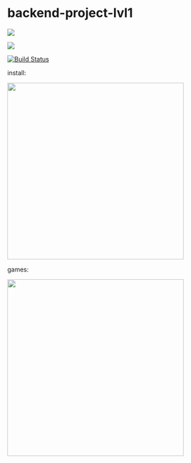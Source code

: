 # backend-project-lvl1

<a href="https://codeclimate.com/github/codeclimate/codeclimate/maintainability"><img src="https://api.codeclimate.com/v1/badges/a99a88d28ad37a79dbf6/maintainability" /></a>

<a href="https://codeclimate.com/github/codeclimate/codeclimate/test_coverage"><img src="https://api.codeclimate.com/v1/badges/a99a88d28ad37a79dbf6/test_coverage" /></a>

[![Build Status](https://travis-ci.com/eifory/backend-project-lvl1.svg?branch=master)](https://travis-ci.com/eifory/backend-project-lvl1)


install:
<p>
  <a href="https://asciinema.org/a/7EyZoJrerYvOMYgSHGzx5gILx"><img src="https://asciinema.org/a/7EyZoJrerYvOMYgSHGzx5gILx.png" width="400"/></a>
</p>
  
games:
<p>
  <a href="https://asciinema.org/a/T3bFRAhCSGR5ZR3LRMIW7OZeX"><img src="https://asciinema.org/a/T3bFRAhCSGR5ZR3LRMIW7OZeX.png" width="400"/></a>
</p>
